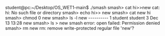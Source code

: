 student@pc:~/Desktop/OS_WET1-main$ ./smash
smash> cat hi>>new
cat: hi: No such file or directory
smash> echo hi>> new
smash> cat new
hi
smash> chmod 0 new
smash> ls -l  new
---------- 1 student student 3 Dec 13 13:28 new
smash> ls > new
smash error: open failed: Permission denied
smash> rm new
rm: remove write-protected regular file 'new'? 
